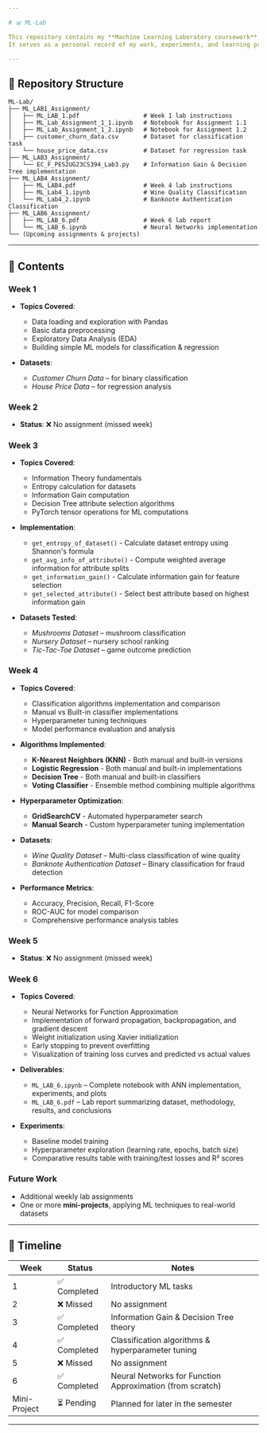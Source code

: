 ```yaml
---

# 📊 ML-Lab

This repository contains my **Machine Learning Laboratory coursework**, including weekly assignments and future mini-projects.
It serves as a personal record of my work, experiments, and learning progress throughout the course.

---
```


## 📂 Repository Structure

```
ML-Lab/
├── ML_LAB1_Assignment/
│   ├── ML_LAB_1.pdf                  # Week 1 lab instructions
│   ├── ML_Lab_Assignment_1_1.ipynb   # Notebook for Assignment 1.1
│   ├── ML_Lab_Assignment_1_2.ipynb   # Notebook for Assignment 1.2
│   ├── customer_churn_data.csv       # Dataset for classification task
│   └── house_price_data.csv          # Dataset for regression task
├── ML_LAB3_Assignment/
│   └── EC_F_PES2UG23CS394_Lab3.py    # Information Gain & Decision Tree implementation
├── ML_LAB4_Assignment/
│   ├── ML_LAB4.pdf                   # Week 4 lab instructions
│   ├── ML_Lab4_1.ipynb               # Wine Quality Classification
│   └── ML_Lab4_2.ipynb               # Banknote Authentication Classification
├── ML_LAB6_Assignment/
│   ├── ML_LAB_6.pdf                  # Week 6 lab report
│   └── ML_LAB_6.ipynb                # Neural Networks implementation
└── (Upcoming assignments & projects)
```

---

## 📌 Contents

### **Week 1**

* **Topics Covered**:

  * Data loading and exploration with Pandas
  * Basic data preprocessing
  * Exploratory Data Analysis (EDA)
  * Building simple ML models for classification & regression
* **Datasets**:

  * *Customer Churn Data* – for binary classification
  * *House Price Data* – for regression analysis

### **Week 2**

* **Status**: ❌ No assignment (missed week)

### **Week 3**

* **Topics Covered**:

  * Information Theory fundamentals
  * Entropy calculation for datasets
  * Information Gain computation
  * Decision Tree attribute selection algorithms
  * PyTorch tensor operations for ML computations
* **Implementation**:

  * `get_entropy_of_dataset()` - Calculate dataset entropy using Shannon's formula
  * `get_avg_info_of_attribute()` - Compute weighted average information for attribute splits
  * `get_information_gain()` - Calculate information gain for feature selection
  * `get_selected_attribute()` - Select best attribute based on highest information gain
* **Datasets Tested**:

  * *Mushrooms Dataset* – mushroom classification
  * *Nursery Dataset* – nursery school ranking
  * *Tic-Tac-Toe Dataset* – game outcome prediction

### **Week 4**

* **Topics Covered**:

  * Classification algorithms implementation and comparison
  * Manual vs Built-in classifier implementations
  * Hyperparameter tuning techniques
  * Model performance evaluation and analysis
* **Algorithms Implemented**:

  * **K-Nearest Neighbors (KNN)** - Both manual and built-in versions
  * **Logistic Regression** - Both manual and built-in implementations
  * **Decision Tree** - Both manual and built-in classifiers
  * **Voting Classifier** - Ensemble method combining multiple algorithms
* **Hyperparameter Optimization**:

  * **GridSearchCV** - Automated hyperparameter search
  * **Manual Search** - Custom hyperparameter tuning implementation
* **Datasets**:

  * *Wine Quality Dataset* – Multi-class classification of wine quality
  * *Banknote Authentication Dataset* – Binary classification for fraud detection
* **Performance Metrics**:

  * Accuracy, Precision, Recall, F1-Score
  * ROC-AUC for model comparison
  * Comprehensive performance analysis tables

### **Week 5**

* **Status**: ❌ No assignment (missed week)

### **Week 6**

* **Topics Covered**:

  * Neural Networks for Function Approximation
  * Implementation of forward propagation, backpropagation, and gradient descent
  * Weight initialization using Xavier initialization
  * Early stopping to prevent overfitting
  * Visualization of training loss curves and predicted vs actual values
* **Deliverables**:

  * `ML_LAB_6.ipynb` – Complete notebook with ANN implementation, experiments, and plots
  * `ML_LAB_6.pdf` – Lab report summarizing dataset, methodology, results, and conclusions
* **Experiments**:

  * Baseline model training
  * Hyperparameter exploration (learning rate, epochs, batch size)
  * Comparative results table with training/test losses and R² scores

### **Future Work**

* Additional weekly lab assignments
* One or more **mini-projects**, applying ML techniques to real-world datasets

---

## 📅 Timeline

| Week         | Status      | Notes                                                     |
| ------------ | ----------- | --------------------------------------------------------- |
| 1            | ✅ Completed | Introductory ML tasks                                     |
| 2            | ❌ Missed    | No assignment                                             |
| 3            | ✅ Completed | Information Gain & Decision Tree theory                   |
| 4            | ✅ Completed | Classification algorithms & hyperparameter tuning         |
| 5            | ❌ Missed    | No assignment                                             |
| 6            | ✅ Completed | Neural Networks for Function Approximation (from scratch) |
| Mini-Project | ⏳ Pending   | Planned for later in the semester                         |

---


